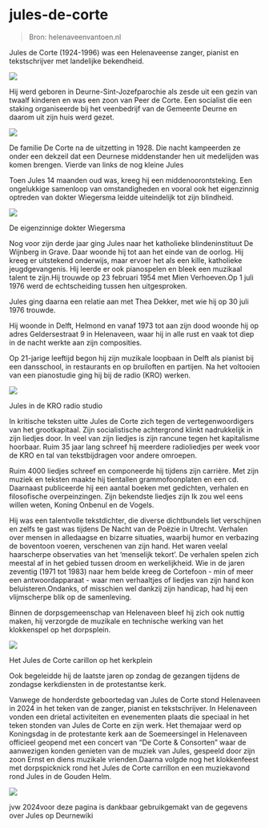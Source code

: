 # jules-de-corte

> Bron: helenaveenvantoen.nl

Jules de Corte (1924-1996) was een Helenaveense zanger, pianist en tekstschrijver met landelijke bekendheid.

![](images/jules-de-corte/jules.jpg)

Hij werd geboren in Deurne-Sint-Jozefparochie als zesde uit een gezin van twaalf kinderen en was een zoon van Peer de Corte. Een socialist die een staking organiseerde bij het veenbedrijf van de Gemeente Deurne en daarom uit zijn huis werd gezet.

![](images/jules-de-corte/peer_de_Corte.jpg)

De familie De Corte na de uitzetting in 1928. Die nacht kampeerden ze onder een dekzeil dat een Deurnese middenstander hen uit medelijden was komen brengen. Vierde van links de nog kleine Jules

Toen Jules 14 maanden oud was, kreeg hij een middenoorontsteking. Een ongelukkige samenloop van omstandigheden en vooral ook het eigenzinnig optreden van dokter Wiegersma leidde uiteindelijk tot zijn blindheid.

![](images/jules-de-corte/wiegersma.jpg)

De eigenzinnige dokter Wiegersma

Nog voor zijn derde jaar ging Jules naar het katholieke blindeninstituut De Wijnberg in Grave. Daar woonde hij tot aan het einde van de oorlog. Hij kreeg er uitstekend onderwijs, maar ervoer het als een kille, katholieke jeugdgevangenis. Hij leerde er ook pianospelen en bleek een muzikaal talent te zijn.Hij trouwde op 23 februari 1954 met Mien Verhoeven.Op 1 juli 1976 werd de echtscheiding tussen hen uitgesproken.

Jules ging daarna een relatie aan met Thea Dekker, met wie hij op 30 juli 1976 trouwde.

Hij woonde in Delft, Helmond en vanaf 1973 tot aan zijn dood woonde hij op adres Geldersestraat 9 in Helenaveen, waar hij in alle rust en vaak tot diep in de nacht werkte aan zijn composities.

Op 21-jarige leeftijd begon hij zijn muzikale loopbaan in Delft als pianist bij een dansschool, in restaurants en op bruiloften en partijen. Na het voltooien van een pianostudie ging hij bij de radio (KRO) werken.

![](images/jules-de-corte/kro.jpg)

Jules in de KRO radio studio

In kritische teksten uitte Jules de Corte zich tegen de vertegenwoordigers van het grootkapitaal. Zijn socialistische achtergrond klinkt nadrukkelijk in zijn liedjes door. In veel van zijn liedjes is zijn rancune tegen het kapitalisme hoorbaar. Ruim 35 jaar lang schreef hij meerdere radioliedjes per week voor de KRO en tal van tekstbijdragen voor andere omroepen.

Ruim 4000 liedjes schreef en componeerde hij tijdens zijn carrière. Met zijn muziek en teksten maakte hij tientallen grammofoonplaten en een cd. Daarnaast publiceerde hij een aantal boeken met gedichten, verhalen en filosofische overpeinzingen. Zijn bekendste liedjes zijn Ik zou wel eens willen weten, Koning Onbenul en de Vogels.

Hij was een talentvolle tekstdichter, die diverse dichtbundels liet verschijnen en zelfs te gast was tijdens De Nacht van de Poëzie in Utrecht. Verhalen over mensen in alledaagse en bizarre situaties, waarbij humor en verbazing de boventoon voeren, verschenen van zijn hand. Het waren veelal haarscherpe observaties van het ‘menselijk tekort’. De verhalen spelen zich meestal af in het gebied tussen droom en werkelijkheid. Wie in de jaren zeventig (1971 tot 1983) naar hem belde kreeg de Cortefoon - min of meer een antwoordapparaat - waar men verhaaltjes of liedjes van zijn hand kon beluisteren.Ondanks, of misschien wel dankzij zijn handicap, had hij een vlijmscherpe blik op de samenleving.

Binnen de dorpsgemeenschap van Helenaveen bleef hij zich ook nuttig maken, hij verzorgde de muzikale en technische werking van het klokkenspel op het dorpsplein.

![](images/jules-de-corte/carril.jpg)

Het Jules de Corte carillon op het kerkplein

Ook begeleidde hij de laatste jaren op zondag de gezangen tijdens de zondagse kerkdiensten in de protestantse kerk.

Vanwege de honderdste geboortedag van Jules de Corte stond Helenaveen in 2024 in het teken van de zanger, pianist en tekstschrijver. In Helenaveen vonden een drietal activiteiten en evenementen plaats die speciaal in het teken stonden van Jules de Corte en zijn werk. Het themajaar werd op Koningsdag in de protestante kerk aan de Soemeersingel in Helenaveen officieel geopend met een concert van “De Corte & Consorten” waar de aanwezigen konden genieten van de muziek van Jules, gespeeld door zijn zoon Ernst en diens muzikale vrienden.Daarna volgde nog het klokkenfeest met dorpspicknick rond het Jules de Corte carrillon en een muziekavond rond Jules in de Gouden Helm.

![](images/jules-de-corte/avond.jpg)

jvw 2024voor deze pagina is dankbaar gebruikgemakt van de gegevens over Jules op Deurnewiki
